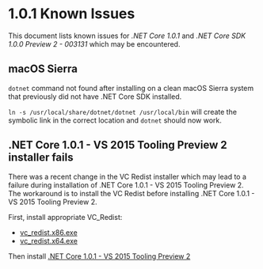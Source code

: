 # 1.0.1 Known Issues

This document lists known issues for *.NET Core 1.0.1* and *.NET Core SDK 1.0.0 Preview 2 - 003131* which may be encountered.

## macOS Sierra

`dotnet` command not found after installing on a clean macOS Sierra system that previously did not have .NET Core SDK installed.


`ln -s /usr/local/share/dotnet/dotnet /usr/local/bin` will create the symbolic link in the correct location and `dotnet` should now work.

## .NET Core 1.0.1 - VS 2015 Tooling Preview 2 installer fails

There was a recent change in the VC Redist installer which may lead to a failure during installation of .NET Core 1.0.1 - VS 2015 Tooling Preview 2. The workaround is to install the VC Redist before installing .NET Core 1.0.1 - VS 2015 Tooling Preview 2.

First, install appropriate VC_Redist:

- [vc_redist.x86.exe](https://go.microsoft.com/fwlink/?LinkId=615459)
- [vc_redist.x64.exe](https://go.microsoft.com/fwlink/?LinkId=615460)

Then install [.NET Core 1.0.1 - VS 2015 Tooling Preview 2](https://go.microsoft.com/fwlink/?LinkID=827524)



